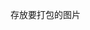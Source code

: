 <!--
 * @Author: your name
 * @Date: 2020-07-05 10:47:49
 * @LastEditTime: 2020-07-05 10:48:34
 * @LastEditors: Please set LastEditors
 * @Description: In User Settings Edit
 * @FilePath: \demo\view\src\images\img.md
--> 
存放要打包的图片
